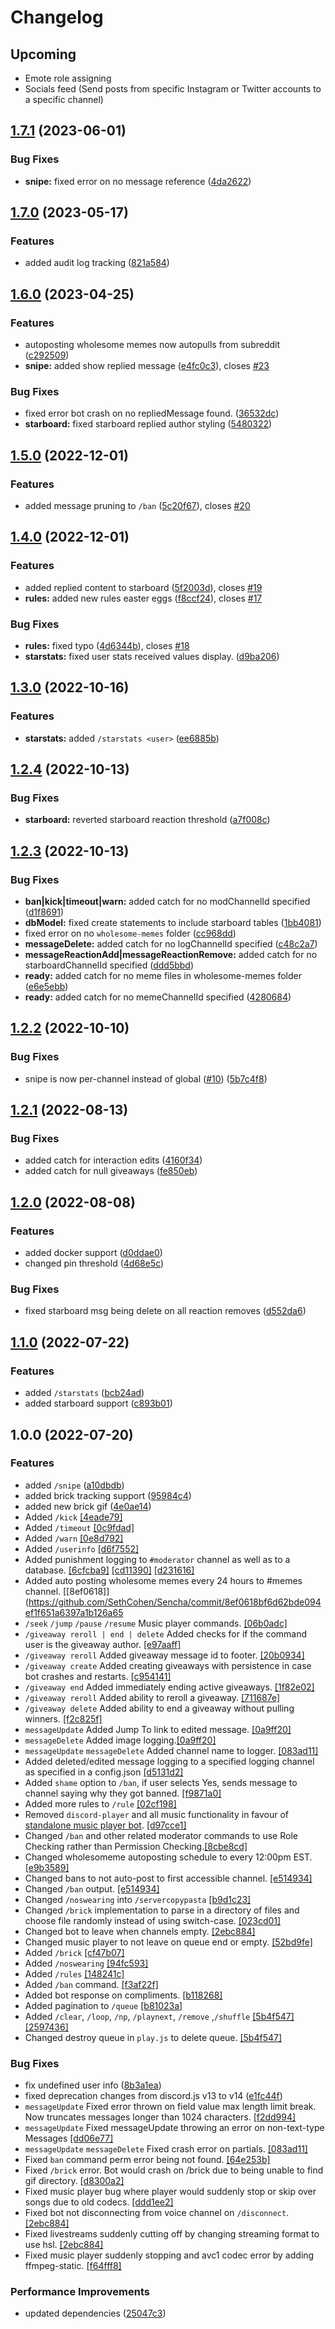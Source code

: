 # Changelog

## Upcoming

- Emote role assigning
- Socials feed (Send posts from specific Instagram or Twitter accounts to a specific channel)

## [1.7.1](https://github.com/SethCohen/Sencha/compare/v1.7.0...v1.7.1) (2023-06-01)


### Bug Fixes

* **snipe:** fixed error on no message reference ([4da2622](https://github.com/SethCohen/Sencha/commit/4da262236310e57817993f0264aa318758a84f7c))

## [1.7.0](https://github.com/SethCohen/Sencha/compare/v1.6.0...v1.7.0) (2023-05-17)


### Features

* added audit log tracking ([821a584](https://github.com/SethCohen/Sencha/commit/821a584aa500b1de2671b4d38a8b0f0d82122357))

## [1.6.0](https://github.com/SethCohen/Sencha/compare/v1.5.0...v1.6.0) (2023-04-25)


### Features

* autoposting wholesome memes now autopulls from subreddit ([c292509](https://github.com/SethCohen/Sencha/commit/c292509ab8684a2b4faddfcd564ff418f2fb4e27))
* **snipe:** added show replied message ([e4fc0c3](https://github.com/SethCohen/Sencha/commit/e4fc0c3c4958863feb9a926667c6b551f1a01bf9)), closes [#23](https://github.com/SethCohen/Sencha/issues/23)


### Bug Fixes

* fixed error bot crash on no repliedMessage found. ([36532dc](https://github.com/SethCohen/Sencha/commit/36532dc90a080981290192cb422496f175b3abd5))
* **starboard:** fixed starboard replied author styling ([5480322](https://github.com/SethCohen/Sencha/commit/5480322dac91f487d68d65932148752f4eb4dda9))

## [1.5.0](https://github.com/SethCohen/Sencha/compare/v1.4.0...v1.5.0) (2022-12-01)


### Features

* added message pruning to `/ban` ([5c20f67](https://github.com/SethCohen/Sencha/commit/5c20f670728f9a186d27281ed2575f22bbcba686)), closes [#20](https://github.com/SethCohen/Sencha/issues/20)

## [1.4.0](https://github.com/SethCohen/Sencha/compare/v1.3.0...v1.4.0) (2022-12-01)


### Features

* added replied content to starboard ([5f2003d](https://github.com/SethCohen/Sencha/commit/5f2003d287d77929268f56cda19703bd4b066efa)), closes [#19](https://github.com/SethCohen/Sencha/issues/19)
* **rules:** added new rules easter eggs ([f8ccf24](https://github.com/SethCohen/Sencha/commit/f8ccf242e67d857e3b232fca93dfab156ae68c6b)), closes [#17](https://github.com/SethCohen/Sencha/issues/17)


### Bug Fixes

* **rules:** fixed typo ([4d6344b](https://github.com/SethCohen/Sencha/commit/4d6344b578c7dbe1fb1b01f646234e4b5c10f1ac)), closes [#18](https://github.com/SethCohen/Sencha/issues/18)
* **starstats:** fixed user stats received values display. ([d9ba206](https://github.com/SethCohen/Sencha/commit/d9ba2064a1f26aef6da59e2b9643f86f8698582f))

## [1.3.0](https://github.com/SethCohen/Sencha/compare/v1.2.4...v1.3.0) (2022-10-16)


### Features

* **starstats:** added `/starstats <user>` ([ee6885b](https://github.com/SethCohen/Sencha/commit/ee6885b567e8a596af5aa184134baa21119dd7ec))

## [1.2.4](https://github.com/SethCohen/Sencha/compare/v1.2.3...v1.2.4) (2022-10-13)


### Bug Fixes

* **starboard:** reverted starboard reaction threshold ([a7f008c](https://github.com/SethCohen/Sencha/commit/a7f008ce5017c025b75e8dd067a79331fdc3780e))

## [1.2.3](https://github.com/SethCohen/Sencha/compare/v1.2.2...v1.2.3) (2022-10-13)


### Bug Fixes

* **ban|kick|timeout|warn:** added catch for no modChannelId specified ([d1f8691](https://github.com/SethCohen/Sencha/commit/d1f869190aab03c10c9a05aedd54a166a6582e98))
* **dbModel:** fixed create statements to include starboard tables ([1bb4081](https://github.com/SethCohen/Sencha/commit/1bb40819e9da68f685f886cedd9221c8b96a80e8))
* fixed error on no `wholesome-memes` folder ([cc968dd](https://github.com/SethCohen/Sencha/commit/cc968dd6482d76f75eb90684f866e6881dcd5ba1))
* **messageDelete:** added catch for no logChannelId specified ([c48c2a7](https://github.com/SethCohen/Sencha/commit/c48c2a74a80cd1158de01be2a595b5dabf37b767))
* **messageReactionAdd|messageReactionRemove:** added catch for no starboardChannelId specified ([ddd5bbd](https://github.com/SethCohen/Sencha/commit/ddd5bbdf955bb2f605d0a0542f6087ccc9dc9353))
* **ready:** added catch for no meme files in wholesome-memes folder ([e6e5ebb](https://github.com/SethCohen/Sencha/commit/e6e5ebb3fd88967b439032da13fcb4a479255ec8))
* **ready:** added catch for no memeChannelId specified ([4280684](https://github.com/SethCohen/Sencha/commit/42806842d70b6c15be299667ec330261f4622fad))

## [1.2.2](https://github.com/SethCohen/Sencha/compare/v1.2.1...v1.2.2) (2022-10-10)


### Bug Fixes

* snipe is now per-channel instead of global ([#10](https://github.com/SethCohen/Sencha/issues/10)) ([5b7c4f8](https://github.com/SethCohen/Sencha/commit/5b7c4f80ae82977764f6e7709c82946e7bda8b45))

## [1.2.1](https://github.com/SethCohen/Sencha/compare/v1.2.0...v1.2.1) (2022-08-13)


### Bug Fixes

* added catch for interaction edits ([4160f34](https://github.com/SethCohen/Sencha/commit/4160f34324604c888e2371b04db69fe3329cc7dd))
* added catch for null giveaways ([fe850eb](https://github.com/SethCohen/Sencha/commit/fe850eb486eefb8d3610867b9c4dec306b50bb83))

## [1.2.0](https://github.com/SethCohen/Sencha/compare/v1.1.0...v1.2.0) (2022-08-08)


### Features

* added docker support ([d0ddae0](https://github.com/SethCohen/Sencha/commit/d0ddae0a7ff710d622349f4e5c0ab5c1f0f82c97))
* changed pin threshold ([4d68e5c](https://github.com/SethCohen/Sencha/commit/4d68e5caa373cecaa404fff080381969c2de9b41))


### Bug Fixes

* fixed starboard msg being delete on all reaction removes ([d552da6](https://github.com/SethCohen/Sencha/commit/d552da6b8a9d59ffebb9b1db8a2e2a8b4b6f8c62))

## [1.1.0](https://github.com/SethCohen/Sencha/compare/v1.0.0...v1.1.0) (2022-07-22)


### Features

* added `/starstats` ([bcb24ad](https://github.com/SethCohen/Sencha/commit/bcb24add49519b3849977525619f1f7e6c29f932))
* added starboard support ([c893b01](https://github.com/SethCohen/Sencha/commit/c893b01bfc7510ffeff4abca840b7c7685ffb0ae))

## 1.0.0 (2022-07-20)


### Features

* added `/snipe` ([a10dbdb](https://github.com/SethCohen/Sencha/commit/a10dbdb229275a04d9a94547a4dc1d9202b29fa5))
* added brick tracking support ([95984c4](https://github.com/SethCohen/Sencha/commit/95984c485234b439fb5db3e44634c3453153f66a))
* added new brick gif ([4e0ae14](https://github.com/SethCohen/Sencha/commit/4e0ae1467709768ee7bb0050e83157f78a7de7df))
* Added `/kick` [[4eade79]](https://github.com/SethCohen/Sencha/commit/4eade79ecffcff99cd00244aea90b7a1239f4209)
* Added `/timeout` [[0c9fdad]](https://github.com/SethCohen/Sencha/commit/0c9fdadb6e63d7bf93006d8320cab2940a065ad3)
* Added `/warn` [[0e8d792]](https://github.com/SethCohen/Sencha/commit/0e8d792352abf7496ffbdd99648c3bafa6c238a0)
* Added `/userinfo` [[d6f7552]](https://github.com/SethCohen/Sencha/commit/d6f7552a1885c7efc6aa711c11e6fbfc0eb2c4c5)
* Added punishment logging to `#moderator` channel as well as to a database. [[6cfcba9]](https://github.com/SethCohen/Sencha/commit/6cfcba9ab3d3f47f7171099e39bb22f41fa17d95) [[cd11390]](https://github.com/SethCohen/Sencha/commit/cd11390ba767a45365fd607488e38bf07017d1ab) [[d231616]](https://github.com/SethCohen/Sencha/commit/d2316164b5bdc53cf8a66d15b771d175e9fd5067)
* Added auto posting wholesome memes every 24 hours to #memes channel. [[8ef0618]](https://github.com/SethCohen/Sencha/commit/8ef0618bf6d62bde094ef1f651a6397a1b126a65
* `/seek` `/jump` `/pause` `/resume` Music player commands. [[06b0adc]](https://github.com/SethCohen/Sencha/commit/06b0adc128ec6ca02a933426548f664dec06f721)
* `/giveaway reroll | end | delete` Added checks for if the command user is the giveaway author. [[e97aaff]](https://github.com/SethCohen/Sencha/commit/e97aaff9b084419e6181e878dddb3b88efac228a)
* `/giveaway reroll` Added giveaway message id to footer. [[20b0934]](https://github.com/SethCohen/Sencha/commit/20b0934c8c4db27d5dd4ed6ecf5c0f7326bb363d)
* `/giveaway create` Added creating giveaways with persistence in case bot crashes and restarts. [[c954141]](https://github.com/SethCohen/Sencha/commit/c9541413e3dfefa3af20c89f58f469034589eefb)
* `/giveaway end` Added immediately ending active giveaways. [[1f82e02]](https://github.com/SethCohen/Sencha/commit/1f82e02cb5bccd278c48f20348438bba95fb4fb9)
* `/giveaway reroll` Added ability to reroll a giveaway. [[711687e]](https://github.com/SethCohen/Sencha/commit/711687e069c494b96593f62a2341d4089ea85c21)
* `/giveaway delete` Added ability to end a giveaway without pulling winners. [[f2c825f]](https://github.com/SethCohen/Sencha/commit/f2c825f688bb219f6a445bce06b4d5c2066214b1)
* `messageUpdate` Added Jump To link to edited message. [[0a9ff20]](https://github.com/SethCohen/Sencha/commit/0a9ff20c148684cf0fbdbd349d2c261c423f45ed)
* `messageDelete` Added image logging.[[0a9ff20]](https://github.com/SethCohen/Sencha/commit/0a9ff20c148684cf0fbdbd349d2c261c423f45ed)
* `messageUpdate` `messageDelete` Added channel name to logger. [[083ad11]](https://github.com/SethCohen/Sencha/commit/083ad11c3eae2c789627e1b3fbd228fa02fff7b9)
* Added deleted/edited message logging to a specified logging channel as specified in a config.json [[d5131d2]](https://github.com/SethCohen/Sencha/commit/d5131d29fe384906d4fe99bcda32d39c0247040c)
* Added `shame` option to `/ban`, if user selects Yes, sends message to channel saying why they got banned. [[f9871a0]](https://github.com/SethCohen/Sencha/commit/f9871a085f3f745a4b4ab4eab044efef5b6159c5)
* Added more rules to `/rule` [[02cf198]](https://github.com/SethCohen/Sencha/commit/02cf198789933ef960839559376f80b9b3a13df7)
* Removed `discord-player` and all music functionality in favour of [standalone music player bot](https://github.com/SethCohen/Loudred). [[d97cce1]](https://github.com/SethCohen/Sencha/commit/d97cce14e1513850fc6dac89035685020b3fcb12)
* Changed `/ban` and other related moderator commands to use Role Checking rather than Permission Checking.[[8cbe8cd]](https://github.com/SethCohen/Sencha/commit/8cbe8cdb221b68136cc087d5400a6d0adb8bf253)
* Changed wholesomeme autoposting schedule to every 12:00pm EST. [[e9b3589]](https://github.com/SethCohen/Sencha/commit/e9b358909b3dd975e6daa091fce3119e91410f36)
* Changed bans to not auto-post to first accessible channel. [[e514934]](https://github.com/SethCohen/Sencha/commit/e5149340eac75f4e4917622cb53e28234053d43a)
* Changed `/ban` output. [[e514934]](https://github.com/SethCohen/Sencha/commit/e5149340eac75f4e4917622cb53e28234053d43a)
* Changed `/noswearing` into `/servercopypasta` [[b9d1c23]](https://github.com/SethCohen/Sencha/commit/b9d1c23578d47c7c53202de49fe2236596aaaee7)
* Changed `/brick` implementation to parse in a directory of files and choose file randomly instead of using switch-case. [[023cd01]](https://github.com/SethCohen/Sencha/commit/023cd0145ee34cc16f93a339db4f11b85d52cddd)
* Changed bot to leave when channels empty. [[2ebc884]](https://github.com/SethCohen/Sencha/commit/2ebc884ca3c52ce5f3073ecd06c99bce4007237a)
* Changed music player to not leave on queue end or empty. [[52bd9fe]](https://github.com/SethCohen/Sencha/commit/52bd9fec8acdb8596a6ebfa353556ee87bdfd15e)
* Added `/brick` [[cf47b07]](https://github.com/SethCohen/Sencha/commit/cf47b07c06bd08432e6c2cc13bd761e068aed5c2)
* Added `/noswearing` [[94fc593]](https://github.com/SethCohen/Sencha/commit/94fc5936ccdd522c34d05789a97b0d2ba4a04aab)
* Added `/rules` [[148241c]](https://github.com/SethCohen/Sencha/commit/148241ce53e212836bc0584d39a287949aa92d0b)
* Added `/ban` command. [[f3af22f]](https://github.com/SethCohen/Sencha/commit/f3af22f6d635ad0a7551dee337ffa4a3e227e61d)
* Added bot response on compliments. [[b118268]](https://github.com/SethCohen/Sencha/commit/b1182681087aa25845524058a85f894fabffcc11)
* Added pagination to `/queue` [[b81023a]](https://github.com/SethCohen/Sencha/commit/b81023a46258e9d4dace6df88c20376ada7df470)
* Added `/clear`, `/loop`, `/np`, `/playnext`, `/remove` ,`/shuffle` [[5b4f547]](https://github.com/SethCohen/Sencha/commit/5b4f547115e65cdad1171a80ce1ed3c779fca0d3) [[2597436]](https://github.com/SethCohen/Sencha/commit/2597436f4725908b70bf787b5fcdf65b48a64a49)
* Changed destroy queue in `play.js` to delete queue. [[5b4f547]](https://github.com/SethCohen/Sencha/commit/5b4f547115e65cdad1171a80ce1ed3c779fca0d3)


### Bug Fixes

* fix undefined user info ([8b3a1ea](https://github.com/SethCohen/Sencha/commit/8b3a1ea14a372e09b91131870baaa29bed51f1ff))
* fixed deprecation changes from discord.js v13 to v14 ([e1fc44f](https://github.com/SethCohen/Sencha/commit/e1fc44f95d38f852b4b4dcd287836f384733cfad))
* `messageUpdate` Fixed error thrown on field value max length limit break. Now truncates messages longer than 1024 characters. [[f2dd994]](https://github.com/SethCohen/Sencha/commit/f2dd994be3c58fbca7b2889218e57e6a837577de)
* `messageUpdate` Fixed messageUpdate throwing an error on non-text-type Messages [[dd06e77]](https://github.com/SethCohen/Sencha/commit/dd06e77663a68688636a857336d6873797df1e8e)
* `messageUpdate` `messageDelete` Fixed crash error on partials. [[083ad11]](https://github.com/SethCohen/Sencha/commit/083ad11c3eae2c789627e1b3fbd228fa02fff7b9)
* Fixed `ban` command perm error being not found. [[64e253b]](https://github.com/SethCohen/Sencha/commit/64e253bffbea9a9b3a15a3ca8cc28f302d3adc88)
* Fixed `/brick` error. Bot would crash on /brick due to being unable to find gif directory. [[d8300a2]](https://github.com/SethCohen/Sencha/commit/d8300a2df664d8c3f6ab3aa0761ab3ad0d6893f6)
* Fixed music player bug where player would suddenly stop or skip over songs due to old codecs. [[ddd1ee2]](https://github.com/SethCohen/Sencha/commit/ddd1ee28c94e677787bc81b69eb21c570685f3e3)
* Fixed bot not disconnecting from voice channel on `/disconnect`. [[2ebc884]](https://github.com/SethCohen/Sencha/commit/2ebc884ca3c52ce5f3073ecd06c99bce4007237a)
* Fixed livestreams suddenly cutting off by changing streaming format to use hsl. [[2ebc884]](https://github.com/SethCohen/Sencha/commit/2ebc884ca3c52ce5f3073ecd06c99bce4007237a)
* Fixed music player suddenly stopping and avc1 codec error by adding ffmpeg-static. [[f64fff8]](https://github.com/SethCohen/Sencha/commit/f64fff8afee7b4070d672b8c8f38dd56ff6fc367)


### Performance Improvements

* updated dependencies ([25047c3](https://github.com/SethCohen/Sencha/commit/25047c3558922bc452ae22944044c0c99c47f615))
